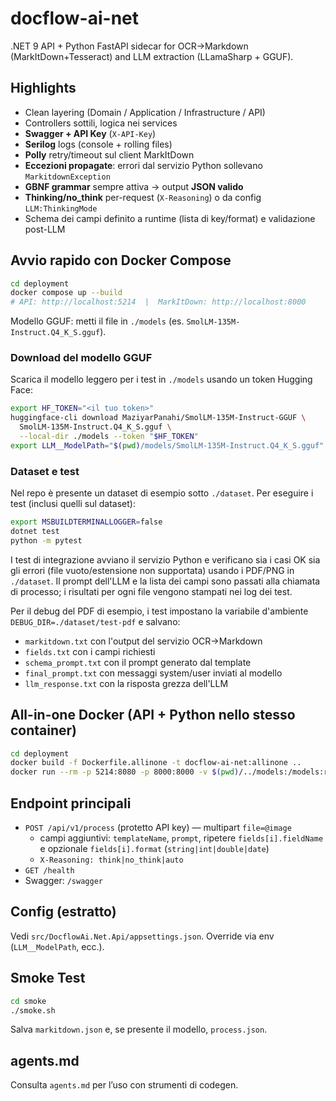 # docflow-ai-net

.NET 9 API + Python FastAPI sidecar for OCR→Markdown (MarkItDown+Tesseract) and LLM extraction (LLamaSharp + GGUF).

## Highlights
- Clean layering (Domain / Application / Infrastructure / API)
- Controllers sottili, logica nei services
- **Swagger + API Key** (`X-API-Key`)
- **Serilog** logs (console + rolling files)
- **Polly** retry/timeout sul client MarkItDown
- **Eccezioni propagate**: errori dal servizio Python sollevano `MarkitdownException`
- **GBNF grammar** sempre attiva → output **JSON valido**
- **Thinking/no_think** per-request (`X-Reasoning`) o da config `LLM:ThinkingMode`
- Schema dei campi definito a runtime (lista di key/format) e validazione post-LLM

## Avvio rapido con Docker Compose
```bash
cd deployment
docker compose up --build
# API: http://localhost:5214  |  MarkItDown: http://localhost:8000
```
Modello GGUF: metti il file in `./models` (es. `SmolLM-135M-Instruct.Q4_K_S.gguf`).

### Download del modello GGUF
Scarica il modello leggero per i test in `./models` usando un token Hugging Face:
```bash
export HF_TOKEN="<il tuo token>"
huggingface-cli download MaziyarPanahi/SmolLM-135M-Instruct-GGUF \
  SmolLM-135M-Instruct.Q4_K_S.gguf \
  --local-dir ./models --token "$HF_TOKEN"
export LLM__ModelPath="$(pwd)/models/SmolLM-135M-Instruct.Q4_K_S.gguf"
```

### Dataset e test
Nel repo è presente un dataset di esempio sotto `./dataset`.
Per eseguire i test (inclusi quelli sul dataset):
```bash
export MSBUILDTERMINALLOGGER=false
dotnet test
python -m pytest
```
I test di integrazione avviano il servizio Python e verificano sia i casi OK sia gli errori (file vuoto/estensione non supportata) usando i PDF/PNG in `./dataset`.
Il prompt dell'LLM e la lista dei campi sono passati alla chiamata di processo; i risultati per ogni file vengono stampati nei log dei test.

Per il debug del PDF di esempio, i test impostano la variabile d'ambiente `DEBUG_DIR=./dataset/test-pdf` e salvano:
- `markitdown.txt` con l'output del servizio OCR→Markdown
- `fields.txt` con i campi richiesti
- `schema_prompt.txt` con il prompt generato dal template
- `final_prompt.txt` con messaggi system/user inviati al modello
- `llm_response.txt` con la risposta grezza dell'LLM

## All-in-one Docker (API + Python nello stesso container)
```bash
cd deployment
docker build -f Dockerfile.allinone -t docflow-ai-net:allinone ..
docker run --rm -p 5214:8080 -p 8000:8000 -v $(pwd)/../models:/models:ro docflow-ai-net:allinone
```

## Endpoint principali
- `POST /api/v1/process` (protetto API key) — multipart `file=@image`
  - campi aggiuntivi: `templateName`, `prompt`, ripetere `fields[i].fieldName` e opzionale `fields[i].format` (`string|int|double|date`)
  - `X-Reasoning: think|no_think|auto`
- `GET /health`
- Swagger: `/swagger`

## Config (estratto)
Vedi `src/DocflowAi.Net.Api/appsettings.json`. Override via env (`LLM__ModelPath`, ecc.).

## Smoke Test
```bash
cd smoke
./smoke.sh
```
Salva `markitdown.json` e, se presente il modello, `process.json`.

## agents.md
Consulta `agents.md` per l’uso con strumenti di codegen.
